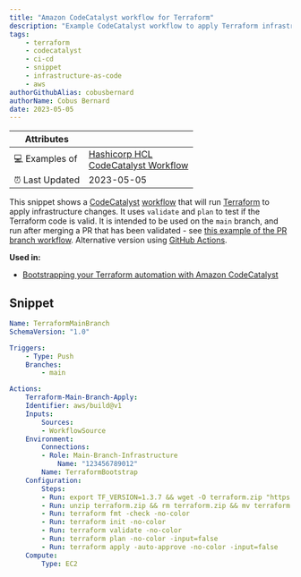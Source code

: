 ```yaml
---
title: "Amazon CodeCatalyst workflow for Terraform"
description: "Example CodeCatalyst workflow to apply Terraform infrastructure changes."
tags:
    - terraform
    - codecatalyst
    - ci-cd
    - snippet
    - infrastructure-as-code
    - aws
authorGithubAlias: cobusbernard
authorName: Cobus Bernard
date: 2023-05-05
---
```


| Attributes             |                                                                 |
|------------------------|-----------------------------------------------------------------|
| 💻 Examples of      | [Hashicorp HCL](https://github.com/hashicorp/hcl) <br> [CodeCatalyst Workflow](https://docs.aws.amazon.com/codecatalyst/latest/userguide/workflow-reference.html?sc_channel=el&sc_campaign=devopswave&sc_content=snp_tf_cc&sc_geo=mult&sc_country=mult&sc_outcome=acq) |
| ⏰ Last Updated        | 2023-05-05                                                      |

This snippet shows a [CodeCatalyst](https://codecatalyst.aws/?sc_channel=el&sc_campaign=devopswave&sc_content=snp_tf_cc&sc_geo=mult&sc_country=mult&sc_outcome=acq) [workflow](https://docs.aws.amazon.com/codecatalyst/latest/userguide/workflow-reference.html?sc_channel=el&sc_campaign=devopswave&sc_content=snp_tf_cc&sc_geo=mult&sc_country=mult&sc_outcome=acq) that will run [Terraform](https://terraform.io) to apply infrastructure changes. It uses `validate` and `plan` to test if the Terraform code is valid. It is intended to be used on the `main` branch, and run after merging a PR that has been validated - see [this example of the PR branch workflow](../terraform-codecatalyst-workflow-PR-branch/). Alternative version using [GitHub Actions](../terraform-codecatalyst-github-actions-workflow/).

**Used in:**

* [Bootstrapping your Terraform automation with Amazon CodeCatalyst](../../tutorials/bootstrapping-terraform-automation-amazon-codecatalyst)

## Snippet

```yaml
Name: TerraformMainBranch
SchemaVersion: "1.0"

Triggers:
    - Type: Push
    Branches:
        - main

Actions:
    Terraform-Main-Branch-Apply:
    Identifier: aws/build@v1
    Inputs:
        Sources:
        - WorkflowSource
    Environment:
        Connections:
        - Role: Main-Branch-Infrastructure
            Name: "123456789012"
        Name: TerraformBootstrap
    Configuration: 
        Steps:
        - Run: export TF_VERSION=1.3.7 && wget -O terraform.zip "https://releases.hashicorp.com/terraform/${TF_VERSION}/terraform_${TF_VERSION}_linux_amd64.zip"
        - Run: unzip terraform.zip && rm terraform.zip && mv terraform /usr/bin/terraform && chmod +x /usr/bin/terraform
        - Run: terraform fmt -check -no-color
        - Run: terraform init -no-color
        - Run: terraform validate -no-color
        - Run: terraform plan -no-color -input=false
        - Run: terraform apply -auto-approve -no-color -input=false
    Compute:
        Type: EC2
```
